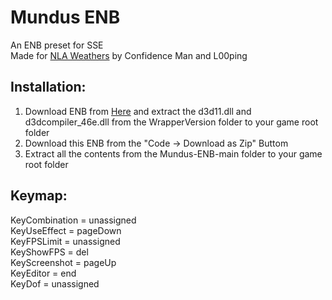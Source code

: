 # Mundus ENB
An ENB preset for SSE  
Made for [NLA Weathers](https://www.nexusmods.com/skyrimspecialedition/mods/77191) by Confidence Man and L00ping
  
## Installation:  
1. Download ENB from [Here](http://enbdev.com/download_mod_tesskyrimse.html) and extract the d3d11.dll and d3dcompiler_46e.dll from the WrapperVersion folder to your game root folder
2. Download this ENB from the "Code -> Download as Zip" Buttom
3. Extract all the contents from the Mundus-ENB-main folder to your game root folder
  
## Keymap:  
KeyCombination  = unassigned  
KeyUseEffect    = pageDown  
KeyFPSLimit     = unassigned  
KeyShowFPS      = del  
KeyScreenshot   = pageUp  
KeyEditor       = end  
KeyDof          = unassigned  
